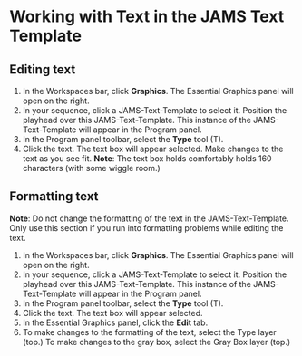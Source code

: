 # Working with Text in the JAMS Text Template

## Editing text

1. In the Workspaces bar, click **Graphics**. The Essential Graphics panel will open on the right.
2. In your sequence, click a JAMS-Text-Template to select it. Position the playhead over this JAMS-Text-Template. This instance of the JAMS-Text-Template will appear in the Program panel.
3. In the Program panel toolbar, select the **Type** tool \(T\). 
4. Click the text. The text box will appear selected. Make changes to the text as you see fit. **Note**: The text box holds comfortably holds 160 characters \(with some wiggle room.\) 

## Formatting text

**Note**: Do not change the formatting of the text in the JAMS-Text-Template. Only use this section if you run into formatting problems while editing the text.

1. In the Workspaces bar, click **Graphics**. The Essential Graphics panel will open on the right.
2. In your sequence, click a JAMS-Text-Template to select it. Position the playhead over this JAMS-Text-Template. This instance of the JAMS-Text-Template will appear in the Program panel.
3. In the Program panel toolbar, select the **Type** tool \(T\). 
4. Click the text. The text box will appear selected. 
5. In the Essential Graphics panel, click the **Edit** tab.
6. To make changes to the formatting of the text, select the Type layer \(top.\) To make changes to the gray box, select the Gray Box layer \(top.\)



